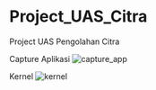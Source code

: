 # Project_UAS_Citra
Project UAS Pengolahan Citra


Capture Aplikasi
![capture_app](https://user-images.githubusercontent.com/81458524/126653793-3efa3d80-f58e-44ef-bddc-f7c73182d0db.jpg)

Kernel
![kernel](https://user-images.githubusercontent.com/81458524/126653956-e945abde-6055-438e-aafe-7f4b253cd4f7.jpg)

